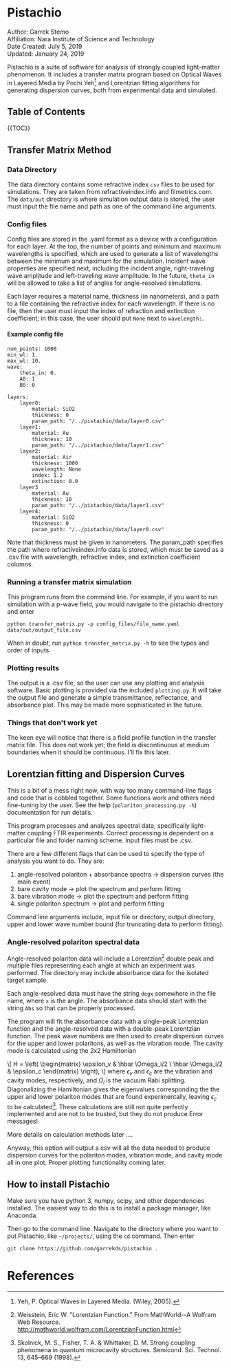 # Pistachio

Author: Garrek Stemo\
Affiliation: Nara Institute of Science and Technology\
Date Created: July 5, 2019\
Updated: January 24, 2019

Pistachio is a suite of software for analysis of strongly coupled light-matter phenomenon.
It includes a transfer matrix program based on Optical Waves in Layered Media by Pochi Yeh[^1] 
and Lorentzian fitting algorithms for generating dispersion curves, both from experimental data and simulated.


## Table of Contents

{{TOC}}


## Transfer Matrix Method

### Data Directory

The data directory contains some refractive index `csv` files to be used for simulations. They are taken from refractiveindex.info and filmetrics.com. The `data/out` directory is where simulation output data is stored, the user must input the file name and path as one of the command line arguments.

### Config files

Config files are stored in the .yaml format as a device with a configuration for each layer. At the top, the number of points and minimum and maximum wavelengths is specified, which are used to generate a list of wavelengths between the minimum and maximum for the simulation. Incident wave properties are specified next, including the incident angle, right-traveling wave amplitude and left-traveling wave amplitude. In the future, `theta_in` will be allowed to take a list of angles for angle-resolved simulations.

Each layer requires a material name, thickness (in nanometers), and a path to a file containing the refractive index for each wavelength. If there is no file, then the user must input the index of refraction and extinction coefficient; in this case, the user should put `None` next to `wavelength:`.

#### Example config file

```
num_points: 1000
min_wl: 1.
max_wl: 10.
wave:
	theta_in: 0.
	A0: 1
	B0: 0

layers:
	layer0:
	    material: SiO2
	    thickness: 0
	    param_path: "/../pistachio/data/layer0.csv"
    layer1:
	    material: Au
	    thickness: 10
	    param_path: "/../pistachio/data/layer1.csv"
    layer2:
	    material: Air
	    thickness: 1000
	    wavelength: None
	    index: 1.2
	    extinction: 0.0
	layer3
	    material: Au
	    thickness: 10
	    param_path: "/../pistachio/data/layer1.csv"
	layer4:
		material: SiO2
		thickness: 0
		param_path: "/../pistachio/data/layer0.csv"
```

Note that thickness must be given in nanometers. The param_path specifies
the path where refractiveindex.info data is stored, which must be saved as
a .csv file with wavelength, refractive index, and extinction coefficient
columns.
### Running a transfer matrix simulation

This program runs from the command line. For example, if you want to run simulation with a p-wave field, you would navigate to the pistachio directory and enter

`python transfer_matrix.py -p config_files/file_name.yaml data/out/output_file.csv`

When in doubt, run `python transfer_matrix.py -h` to see the types and order of inputs.

### Plotting results

The output is a .csv file, so the user can use any plotting and analysis software. Basic plotting is provided via the included `plotting.py`. It will take the output file and generate a simple transmittance, reflectance, and absorbance plot. This may be made more sophisticated in the future.

### Things that don't work yet

The keen eye will notice that there is a field profile function in the transfer matrix file. This does not work yet; the field is discontinuous at medium boundaries when it should be continuous. I'll fix this later.

## Lorentzian fitting and Dispersion Curves

This is a bit of a mess right now, with way too many command-line flags and
code that is cobbled together. Some functions work and others need fine-tuning by the user. See the help (`polariton_processing.py -h`) documentation for run details.

This program processes and analyzes spectral data, specifically light-matter coupling FTIR experiments. Correct processing is dependent on a particular file and folder naming scheme. Input files must be .csv.

There are a few different flags that can be used to specify the type of analysis you want to do. They are: 

1. angle-resolved polariton + absorbance spectra -> dispersion curves (the main event)
2. bare cavity mode -> plot the spectrum and perform fitting
3. bare vibration mode -> plot the spectrum and perform fitting
4. single polariton spectrum -> plot and perform fitting

Command line arguments include, input file or directory, output directory, upper and lower wave number bound (for truncating data to perform fitting). 

### Angle-resolved polariton spectral data

Angle-resolved polariton data will include a Lorentzian[^3] double peak and multiple files representing each angle at which an experiment was performed. The directory may include absorbance data for the isolated target sample.

Each angle-resolved data must have the string `degx` somewhere in the file name, where `x` is the angle. The absorbance data should start with the string `Abs` so that can be properly processed.

The program will fit the absorbance data with a single-peak Lorentzian function and the angle-resolved data with a double-peak Lorentzian function. The peak wave numbers are then used to create dispersion curves for the upper and lower polaritons, as well as the vibration mode. The cavity mode is calculated using the 2x2 Hamiltonian

\\[
H = 
\left(
\begin{matrix}
\epsilon_v & \hbar \Omega_i/2 \\
\hbar \Omega_i/2 & \epsilon_c
\end{matrix}
\right),
\\]
where $\epsilon_v$ and $\epsilon_c$ are the vibration and cavity modes, respectively, and $\Omega_i$ is the vacuum Rabi splitting. Diagonalizing the Hamiltonian gives the eigenvalues corresponding the the upper and lower polariton modes that are found experimentally, leaving $\epsilon_c$ to be calculated[^2]. These calculations are still not quite perfectly implemented and are not to be trusted, but they do not produce Error messages!

More details on calculation methods later ....

Anyway, this option will output a csv will all the data needed to produce dispersion curves for the polariton modes, vibration mode, and cavity mode all in one plot. Proper plotting functionality coming later.


## How to install Pistachio

Make sure you have python 3, numpy, scipy, and other dependencies installed.
The easiest way to do this is to install a package manager, like Anaconda.

Then go to the command line. Navigate to the directory where you want to put Pistachio, like `~/projects/`, using the `cd` command. Then enter

`git clone https://github.com/garrekds/pistachio .` 


# References

[^1]: Yeh, P. Optical Waves in Layered Media. (Wiley, 2005).

[^2]: Skolnick, M. S., Fisher, T. A. & Whittaker, D. M. Strong coupling phenomena in quantum microcavity structures. Semicond. Sci. Technol. 13, 645–669 (1998).

[^3]: Weisstein, Eric W. "Lorentzian Function." From MathWorld--A Wolfram Web Resource. <http://mathworld.wolfram.com/LorentzianFunction.html>


